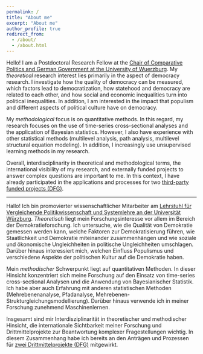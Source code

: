 ```yaml
---
permalink: /
title: "About me"
excerpt: "About me"
author_profile: true
redirect_from: 
  - /about/
  - /about.html
---
```



Hello! I am a Postdoctoral Research Fellow at the [Chair of Comparative Politics and German Government at the University of Wuerzburg](https://www.politikwissenschaft.uni-wuerzburg.de/en/divisions/vergleichende/). My *theoretical* research interest lies primarily in the aspect of democracy research. I investigate how the quality of democracy can be measured, which factors lead to democratization, how statehood and democracy are related to each other, and how social and economic inequalities turn into political inequalities. In addition, I am interested in the impact that populism and different aspects of political culture have on democracy. 

My *methodological* focus is on quantitative methods. In this regard, my research focuses on the use of time-series cross-sectional analyses and the application of Bayesian statistics. However, I also have experience with other statistical methods (multilevel analysis, path analysis, multilevel structural equation modeling). In addition, I increasingly use unsupervised learning methods in my research. 

Overall, interdisciplinarity in theoretical and methodological terms, the international visibility of my research, and externally funded projects to answer complex questions are important to me. In this context, I have already participated in the applications and processes for two [third-party funded projects (DFG)](https://www.democracymatrix.com).   

----

Hallo! Ich bin promovierter wissenschaftlicher Mitarbeiter am [Lehrstuhl für Vergleichende Politikwissenschaft und Systemlehre an der Universität Würzburg](https://www.politikwissenschaft.uni-wuerzburg.de/lehrbereiche/vergleichende/). *Theoretisch* liegt mein Forschungsinteresse vor allem im Bereich der Demokratieforschung. Ich untersuche, wie die Qualität von Demokratie gemessen werden kann, welche Faktoren zur Demokratisierung führen, wie Staatlichkeit und Demokratie miteinander zusammenhängen und wie soziale und ökonomische Ungleichheiten in politische Ungleichheiten umschlagen. Darüber hinaus interessiert mich, welchen Einfluss Populismus und verschiedene Aspekte der politischen Kultur auf die Demokratie haben.

Mein *methodischer* Schwerpunkt liegt auf quantitativen Methoden. In dieser Hinsicht konzentriert sich meine Forschung auf den Einsatz von time-series cross-sectional Analysen und die Anwendung von Bayesianischer Statistik. Ich habe aber auch Erfahrung mit anderen statistischen Methoden (Mehrebenenanalyse, Pfadanalyse, Mehrebenen-Strukturgleichungsmodellierung). Darüber hinaus verwende ich in meiner Forschung zunehmend Maschinenlernen.

Insgesamt sind mir Interdisziplinarität in theoretischer und methodischer Hinsicht, die internationale Sichtbarkeit meiner Forschung und Drittmittelprojekte zur Beantwortung komplexer Fragestellungen wichtig. In diesem Zusammenhang habe ich bereits an den Anträgen und Prozessen für [zwei Drittmittelprojekte (DFG)](https://www.democracymatrix.com) mitgewirkt.
